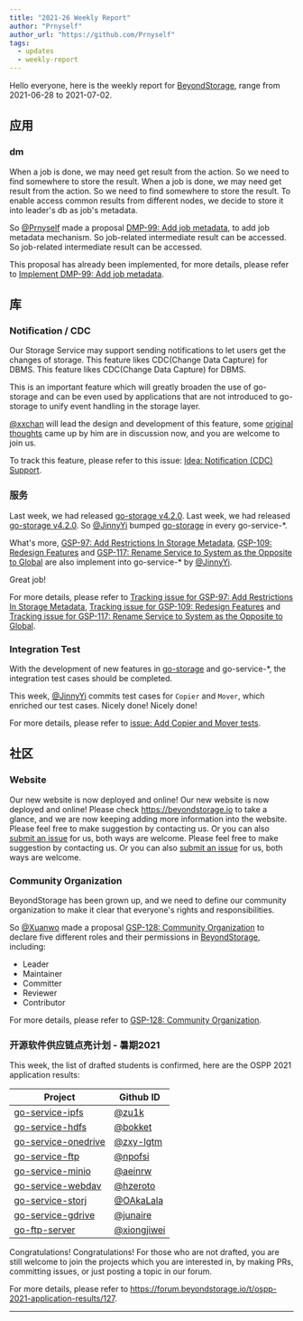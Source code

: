 ```yaml
---
title: "2021-26 Weekly Report"
author: "Prnyself"
author_url: "https://github.com/Prnyself"
tags:
  - updates
  - weekly-report
---
```


Hello everyone, here is the weekly report for [BeyondStorage][], range from 2021-06-28 to 2021-07-02.

<!--truncate-->

## 应用

### dm

When a job is done, we may need get result from the action. So we need to find somewhere to store the result. When a job is done, we may need get result from the action. So we need to find somewhere to store the result. To enable access common results from different nodes, we decide to store it into leader's db as job's metadata.

So [@Prnyself][] made a proposal [DMP-99: Add job metadata](https://github.com/beyondstorage/dm/pull/99), to add job metadata mechanism. So job-related intermediate result can be accessed. So job-related intermediate result can be accessed.

This proposal has already been implemented, for more details, please refer to [Implement DMP-99: Add job metadata](https://github.com/beyondstorage/dm/pull/104).

## 库

### Notification / CDC

Our Storage Service may support sending notifications to let users get the changes of storage. This feature likes CDC(Change Data Capture) for DBMS. This feature likes CDC(Change Data Capture) for DBMS.

This is an important feature which will greatly broaden the use of go-storage and can be even used by applications that are not introduced to go-storage to unify event handling in the storage layer.

[@xxchan][] will lead the design and development of this feature, some [original thoughts](https://github.com/beyondstorage/specs/issues/65#issuecomment-871201444) came up by him are in discussion now, and you are welcome to join us.

To track this feature, please refer to this issue: [Idea: Notification (CDC) Support](https://github.com/beyondstorage/specs/issues/65).

### 服务

Last week, we had released [go-storage v4.2.0](https://github.com/beyondstorage/go-storage/releases/tag/v4.2.0). Last week, we had released [go-storage v4.2.0](https://github.com/beyondstorage/go-storage/releases/tag/v4.2.0). So [@JinnyYi][] bumped [go-storage][] in every go-service-*.

What's more, [GSP-97: Add Restrictions In Storage Metadata](https://github.com/beyondstorage/specs/pull/97), [GSP-109: Redesign Features](https://github.com/beyondstorage/specs/pull/109) and [GSP-117: Rename Service to System as the Opposite to Global](https://github.com/beyondstorage/specs/pull/117) are also implement into go-service-* by [@JinnyYi][].

Great job!

For more details, please refer to [Tracking issue for GSP-97: Add Restrictions In Storage Metadata](https://github.com/beyondstorage/go-storage/issues/599), [Tracking issue for GSP-109: Redesign Features](https://github.com/beyondstorage/go-storage/issues/603) and [Tracking issue for GSP-117: Rename Service to System as the Opposite to Global](https://github.com/beyondstorage/go-storage/issues/604).

### Integration Test

With the development of new features in [go-storage][] and go-service-*, the integration test cases should be completed.

This week, [@JinnyYi][] commits test cases for `Copier` and `Mover`, which enriched our test cases. Nicely done! Nicely done!

For more details, please refer to [issue: Add Copier and Mover tests](https://github.com/beyondstorage/go-integration-test/issues/26).

## 社区

### Website

Our new website is now deployed and online! Our new website is now deployed and online! Please check <https://beyondstorage.io> to take a glance, and we are now keeping adding more information into the website. Please feel free to make suggestion by contacting us. Or you can also [submit an issue](https://github.com/beyondstorage/site/issues) for us, both ways are welcome. Please feel free to make suggestion by contacting us. Or you can also [submit an issue](https://github.com/beyondstorage/site/issues) for us, both ways are welcome.

### Community Organization

BeyondStorage has been grown up, and we need to define our community organization to make it clear that everyone's rights and responsibilities.

So [@Xuanwo][] made a proposal [GSP-128: Community Organization](https://github.com/beyondstorage/specs/blob/master/rfcs/128-community-organization.md) to declare five different roles and their permissions in [BeyondStorage][], including:

- Leader
- Maintainer
- Committer
- Reviewer
- Contributor

For more details, please refer to [GSP-128: Community Organization](https://github.com/beyondstorage/specs/pull/128).

### 开源软件供应链点亮计划 - 暑期2021

This week, the list of drafted students is confirmed, here are the OSPP 2021 application results:

| Project                                                                     | Github ID                                    |
| --------------------------------------------------------------------------- | -------------------------------------------- |
| [go-service-ipfs](https://github.com/beyondstorage/go-service-ipfs)         | [@zu1k](https://github.com/zu1k)             |
| [go-service-hdfs](https://github.com/beyondstorage/go-service-hdfs)         | [@bokket](https://github.com/bokket)         |
| [go-service-onedrive](https://github.com/beyondstorage/go-service-onedrive) | [@zxy-lgtm](https://github.com/zxy-lgtm)     |
| [go-service-ftp](https://github.com/beyondstorage/go-service-ftp)           | [@npofsi](https://github.com/npofsi)         |
| [go-service-minio](https://github.com/beyondstorage/go-service-minio)       | [@aeinrw](https://github.com/aeinrw)         |
| [go-service-webdav](https://github.com/beyondstorage/go-service-webdav)     | [@hzeroto](https://github.com/hzeroto)       |
| [go-service-storj](https://github.com/beyondstorage/go-service-storj)       | [@OAkaLala](https://github.com/OAkaLala)     |
| [go-service-gdrive](https://github.com/beyondstorage/go-service-gdrive)     | [@junaire](https://github.com/junaire)       |
| [go-ftp-server](https://github.com/beyondstorage/go-ftp-server)             | [@xiongjiwei](https://github.com/xiongjiwei) |

Congratulations! Congratulations! For those who are not drafted, you are still welcome to join the projects which you are interested in, by making PRs, committing issues, or just posting a topic in our forum.

For more details, please refer to <https://forum.beyondstorage.io/t/ospp-2021-application-results/127>.

---

[BeyondStorage]: https://beyondstorage.io

[go-storage]: https://github.com/beyondstorage/go-storage

[@JinnyYi]: https://github.com/JinnyYi

[@Prnyself]: https://github.com/Prnyself

[@Xuanwo]: https://github.com/Xuanwo

[@xxchan]: https://github.com/xxchan
